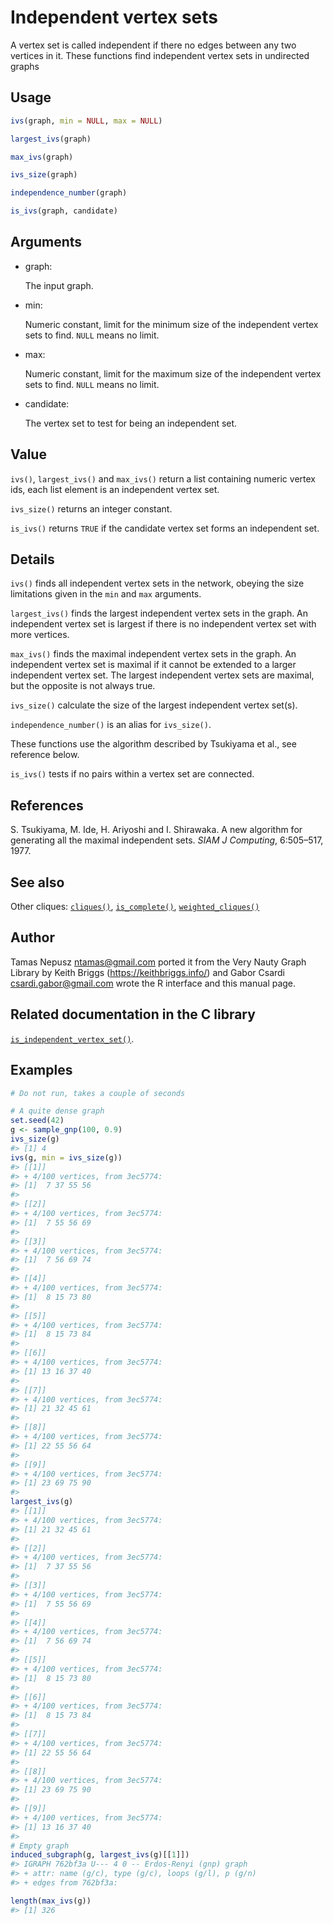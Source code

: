 # Independent vertex sets

A vertex set is called independent if there no edges between any two
vertices in it. These functions find independent vertex sets in
undirected graphs

## Usage

``` r
ivs(graph, min = NULL, max = NULL)

largest_ivs(graph)

max_ivs(graph)

ivs_size(graph)

independence_number(graph)

is_ivs(graph, candidate)
```

## Arguments

- graph:

  The input graph.

- min:

  Numeric constant, limit for the minimum size of the independent vertex
  sets to find. `NULL` means no limit.

- max:

  Numeric constant, limit for the maximum size of the independent vertex
  sets to find. `NULL` means no limit.

- candidate:

  The vertex set to test for being an independent set.

## Value

`ivs()`, `largest_ivs()` and `max_ivs()` return a list containing
numeric vertex ids, each list element is an independent vertex set.

`ivs_size()` returns an integer constant.

`is_ivs()` returns `TRUE` if the candidate vertex set forms an
independent set.

## Details

`ivs()` finds all independent vertex sets in the network, obeying the
size limitations given in the `min` and `max` arguments.

`largest_ivs()` finds the largest independent vertex sets in the graph.
An independent vertex set is largest if there is no independent vertex
set with more vertices.

`max_ivs()` finds the maximal independent vertex sets in the graph. An
independent vertex set is maximal if it cannot be extended to a larger
independent vertex set. The largest independent vertex sets are maximal,
but the opposite is not always true.

`ivs_size()` calculate the size of the largest independent vertex
set(s).

`independence_number()` is an alias for `ivs_size()`.

These functions use the algorithm described by Tsukiyama et al., see
reference below.

`is_ivs()` tests if no pairs within a vertex set are connected.

## References

S. Tsukiyama, M. Ide, H. Ariyoshi and I. Shirawaka. A new algorithm for
generating all the maximal independent sets. *SIAM J Computing*,
6:505–517, 1977.

## See also

Other cliques: [`cliques()`](https://r.igraph.org/reference/cliques.md),
[`is_complete()`](https://r.igraph.org/reference/is_complete.md),
[`weighted_cliques()`](https://r.igraph.org/reference/weighted_cliques.md)

## Author

Tamas Nepusz <ntamas@gmail.com> ported it from the Very Nauty Graph
Library by Keith Briggs (<https://keithbriggs.info/>) and Gabor Csardi
<csardi.gabor@gmail.com> wrote the R interface and this manual page.

## Related documentation in the C library

[`is_independent_vertex_set()`](https://igraph.org/c/html/latest/igraph-Cliques.html#igraph_is_independent_vertex_set).

## Examples

``` r
# Do not run, takes a couple of seconds

# A quite dense graph
set.seed(42)
g <- sample_gnp(100, 0.9)
ivs_size(g)
#> [1] 4
ivs(g, min = ivs_size(g))
#> [[1]]
#> + 4/100 vertices, from 3ec5774:
#> [1]  7 37 55 56
#> 
#> [[2]]
#> + 4/100 vertices, from 3ec5774:
#> [1]  7 55 56 69
#> 
#> [[3]]
#> + 4/100 vertices, from 3ec5774:
#> [1]  7 56 69 74
#> 
#> [[4]]
#> + 4/100 vertices, from 3ec5774:
#> [1]  8 15 73 80
#> 
#> [[5]]
#> + 4/100 vertices, from 3ec5774:
#> [1]  8 15 73 84
#> 
#> [[6]]
#> + 4/100 vertices, from 3ec5774:
#> [1] 13 16 37 40
#> 
#> [[7]]
#> + 4/100 vertices, from 3ec5774:
#> [1] 21 32 45 61
#> 
#> [[8]]
#> + 4/100 vertices, from 3ec5774:
#> [1] 22 55 56 64
#> 
#> [[9]]
#> + 4/100 vertices, from 3ec5774:
#> [1] 23 69 75 90
#> 
largest_ivs(g)
#> [[1]]
#> + 4/100 vertices, from 3ec5774:
#> [1] 21 32 45 61
#> 
#> [[2]]
#> + 4/100 vertices, from 3ec5774:
#> [1]  7 37 55 56
#> 
#> [[3]]
#> + 4/100 vertices, from 3ec5774:
#> [1]  7 55 56 69
#> 
#> [[4]]
#> + 4/100 vertices, from 3ec5774:
#> [1]  7 56 69 74
#> 
#> [[5]]
#> + 4/100 vertices, from 3ec5774:
#> [1]  8 15 73 80
#> 
#> [[6]]
#> + 4/100 vertices, from 3ec5774:
#> [1]  8 15 73 84
#> 
#> [[7]]
#> + 4/100 vertices, from 3ec5774:
#> [1] 22 55 56 64
#> 
#> [[8]]
#> + 4/100 vertices, from 3ec5774:
#> [1] 23 69 75 90
#> 
#> [[9]]
#> + 4/100 vertices, from 3ec5774:
#> [1] 13 16 37 40
#> 
# Empty graph
induced_subgraph(g, largest_ivs(g)[[1]])
#> IGRAPH 762bf3a U--- 4 0 -- Erdos-Renyi (gnp) graph
#> + attr: name (g/c), type (g/c), loops (g/l), p (g/n)
#> + edges from 762bf3a:

length(max_ivs(g))
#> [1] 326
```
